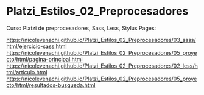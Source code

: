 # Platzi_Estilos_02_Preprocesadores
Curso Platzi de preprocesadores, Sass, Less, Stylus
Pages:

https://nicolevenachi.github.io/Platzi_Estilos_02_Preprocesadores/03_sass/html/ejercicio-sass.html
https://nicolevenachi.github.io/Platzi_Estilos_02_Preprocesadores/05_proyecto/html/pagina-principal.html
https://nicolevenachi.github.io/Platzi_Estilos_02_Preprocesadores/02_less/html/articulo.html
https://nicolevenachi.github.io/Platzi_Estilos_02_Preprocesadores/05_proyecto/html/resultados-busqueda.html
